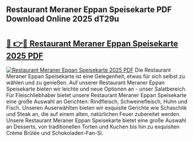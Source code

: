 ## Restaurant Meraner Eppan Speisekarte PDF Download Online 2025 dT29u

# <h2><a href="http://gceb0i.nevu.top/?p=Restaurant+Meraner+Eppan+Speisekarte">🔗 👉🔴 Restaurant Meraner Eppan Speisekarte 2025 PDF</a></h2>

[![Restaurant Meraner Eppan Speisekarte 2025 PDF](https://i.imgur.com/dBaPXMq.png)](http://gceb0i.nevu.top/?p=Restaurant+Meraner+Eppan+Speisekarte)
Die Restaurant Meraner Eppan Speisekarte ist eine Gelegenheit, etwas für sich selbst zu wählen und zu genießen. Auf unserer Restaurant Meraner Eppan Speisekarte bieten wir leichte und neue Optionen an - unser Salatbereich. Für Fleischliebhaber bietet unsere Restaurant Meraner Eppan Speisekarte eine große Auswahl an Gerichten: Rindfleisch, Schweinefleisch, Huhn und Fisch. Unseren Auserwählten bieten wir exquisite Gerichte wie Schaschlik und Steak an, die auf einem alten, natürlichen Feuer zubereitet werden. Unsere Restaurant Meraner Eppan Speisekarte bietet eine große Auswahl an Desserts, von traditionellen Torten und Kuchen bis hin zu exquisiten Crème Brûlée und Schokoladen-Fan-Si.
